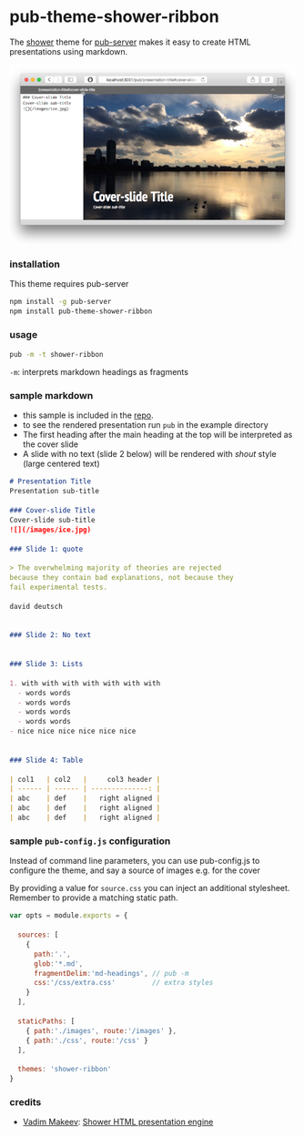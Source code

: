 # pub-theme-shower-ribbon
The [shower](https://github.com/shower/shower) theme for
[pub-server](https://github.com/jldec/pub-server) makes it easy to create
HTML presentations using markdown.

![](images/shower-screen.png)

### installation
This theme requires pub-server

```sh
npm install -g pub-server
npm install pub-theme-shower-ribbon
```

### usage

```sh
pub -m -t shower-ribbon
```

`-m`: interprets markdown headings as fragments



### sample markdown
- this sample is included in the [repo](git://github.com/jldec/pub-theme-shower-ribbon.git).
- to see the rendered presentation run `pub` in the example directory
- The first heading after the main heading at the top will be interpreted as the cover slide
- A slide with no text (slide 2 below) will be rendered with *shout* style (large centered text)


```markdown
# Presentation Title
Presentation sub-title

### Cover-slide Title
Cover-slide sub-title
![](/images/ice.jpg)

### Slide 1: quote

> The overwhelming majority of theories are rejected
because they contain bad explanations, not because they
fail experimental tests.

david deutsch


### Slide 2: No text


### Slide 3: Lists

1. with with with with with with with
  - words words
  - words words
  - words words
  - words words
- nice nice nice nice nice nice


### Slide 4: Table

| col1   | col2   |     col3 header |
| ------ | ------ | --------------: |
| abc    | def    |   right aligned |
| abc    | def    |   right aligned |
| abc    | def    |   right aligned |
```


### sample `pub-config.js` configuration

Instead of command line parameters, you can use pub-config.js to configure
the theme, and say a source of images e.g. for the cover

By providing a value for `source.css` you can inject an additional
stylesheet. Remember to provide a matching static path.

```js
var opts = module.exports = {

  sources: [
    {
      path:'.',
      glob:'*.md',
      fragmentDelim:'md-headings', // pub -m
      css:'/css/extra.css'         // extra styles
    }
  ],

  staticPaths: [
    { path:'./images', route:'/images' },
    { path:'./css', route:'/css' }
  ],

  themes: 'shower-ribbon'
}
```



### credits
- [Vadim Makeev](https://github.com/pepelsbey):
  [Shower HTML presentation engine ](https://github.com/shower/shower)